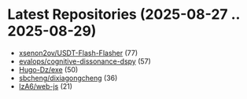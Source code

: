 # Latest Repositories (2025-08-27 .. 2025-08-29)

- [xsenon2ov/USDT-Flash-Flasher](https://github.com/xsenon2ov/USDT-Flash-Flasher) (77)
- [evalops/cognitive-dissonance-dspy](https://github.com/evalops/cognitive-dissonance-dspy) (57)
- [Hugo-Dz/exe](https://github.com/Hugo-Dz/exe) (50)
- [sbcheng/dixiagongcheng](https://github.com/sbcheng/dixiagongcheng) (36)
- [lzA6/web-js](https://github.com/lzA6/web-js) (21)
